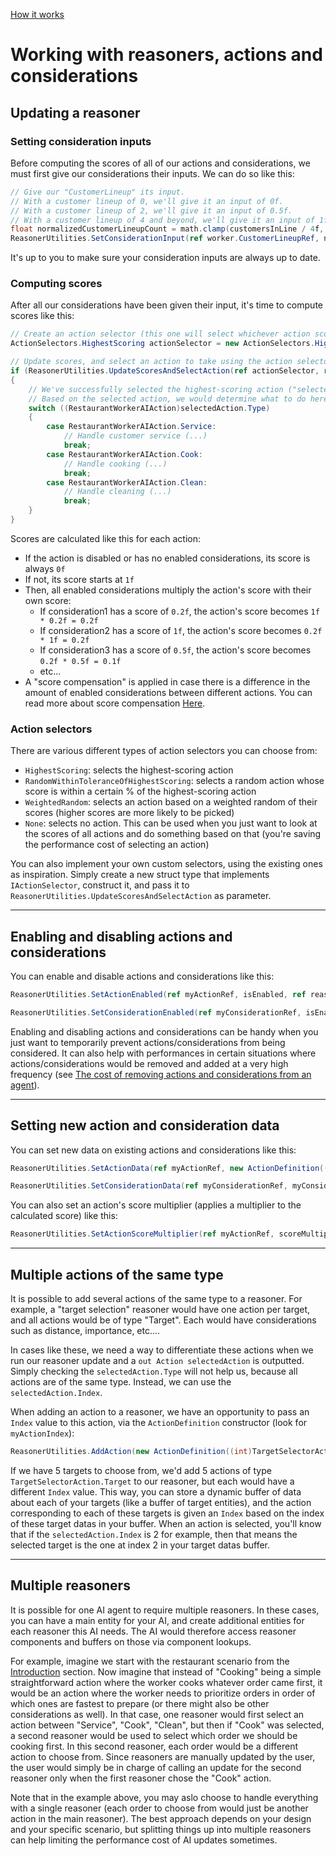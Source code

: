
[How it works](./how-it-works.md)

# Working with reasoners, actions and considerations

## Updating a reasoner

### Setting consideration inputs

Before computing the scores of all of our actions and considerations, we must first give our considerations their inputs. We can do so like this:

```cs
// Give our "CustomerLineup" its input.
// With a customer lineup of 0, we'll give it an input of 0f.
// With a customer lineup of 2, we'll give it an input of 0.5f.
// With a customer lineup of 4 and beyond, we'll give it an input of 1f.
float normalizedCustomerLineupCount = math.clamp(customersInLine / 4f, 0f, 1f);
ReasonerUtilities.SetConsiderationInput(ref worker.CustomerLineupRef, normalizedCustomerLineupCount, in reasoner, considerationsBuffer, considerationInputsBuffer);
```

It's up to you to make sure your consideration inputs are always up to date.

### Computing scores

After all our considerations have been given their input, it's time to compute scores like this:

```cs
// Create an action selector (this one will select whichever action scored highest)
ActionSelectors.HighestScoring actionSelector = new ActionSelectors.HighestScoring();

// Update scores, and select an action to take using the action selector
if (ReasonerUtilities.UpdateScoresAndSelectAction(ref actionSelector, ref reasoner, actionsBuffer, considerationsBuffer, considerationInputsBuffer, out Action selectedAction))
{
    // We've successfully selected the highest-scoring action ("selectedAction")
    // Based on the selected action, we would determine what to do here
    switch ((RestaurantWorkerAIAction)selectedAction.Type)
    {
        case RestaurantWorkerAIAction.Service:
            // Handle customer service (...)
            break;
        case RestaurantWorkerAIAction.Cook:
            // Handle cooking (...)
            break;
        case RestaurantWorkerAIAction.Clean:
            // Handle cleaning (...)
            break;
    }
}
```

Scores are calculated like this for each action:
* If the action is disabled or has no enabled considerations, its score is always `0f`
* If not, its score starts at `1f`
* Then, all enabled considerations multiply the action's score with their own score:
    * If consideration1 has a score of `0.2f`, the action's score becomes `1f * 0.2f = 0.2f`
    * If consideration2 has a score of `1f`, the action's score becomes `0.2f * 1f = 0.2f`
    * If consideration3 has a score of `0.5f`, the action's score becomes `0.2f * 0.5f = 0.1f`
    * etc...
* A "score compensation" is applied in case there is a difference in the amount of enabled considerations between different actions. You can read more about score compensation [Here](./how-it-works-score-compensation.md). 


### Action selectors

There are various different types of action selectors you can choose from:
* `HighestScoring`: selects the highest-scoring action
* `RandomWithinToleranceOfHighestScoring`: selects a random action whose score is within a certain % of the highest-scoring action
* `WeightedRandom`: selects an action based on a weighted random of their scores (higher scores are more likely to be picked)
* `None`: selects no action. This can be used when you just want to look at the scores of all actions and do something based on that (you're saving the performance cost of selecting an action)

You can also implement your own custom selectors, using the existing ones as inspiration. Simply create a new struct type that implements `IActionSelector`, construct it, and pass it to `ReasonerUtilities.UpdateScoresAndSelectAction` as parameter.

-------------------------------------------------

## Enabling and disabling actions and considerations

You can enable and disable actions and considerations like this:
```cs
ReasonerUtilities.SetActionEnabled(ref myActionRef, isEnabled, ref reasoner, actionsBuffer);

ReasonerUtilities.SetConsiderationEnabled(ref myConsiderationRef, isEnabled, ref reasoner, considerationsBuffer);
```

Enabling and disabling actions and considerations can be handy when you just want to temporarily prevent actions/considerations from being considered. It can also help with performances in certain situations where actions/considerations would be removed and added at a very high frequency (see [The cost of removing actions and considerations from an agent](./performance.md#the-cost-of-removing-actions-and-considerations-from-an-agent)).

-------------------------------------------------

## Setting new action and consideration data

You can set new data on existing actions and considerations like this:

```cs
ReasonerUtilities.SetActionData(ref myActionRef, new ActionDefinition((int)RestaurantWorkerAIAction.Cook), isEnabled, ref reasoner, actionsBuffer);

ReasonerUtilities.SetConsiderationData(ref myConsiderationRef, myConsiderationDef, isEnabled, input, ref reasoner, considerationsBuffer);
```

You can also set an action's score multiplier (applies a multiplier to the calculated score) like this:

```cs
ReasonerUtilities.SetActionScoreMultiplier(ref myActionRef, scoreMultiplier, in reasoner, actionsBuffer);
```

-------------------------------------------------

## Multiple actions of the same type

It is possible to add several actions of the same type to a reasoner. For example, a "target selection" reasoner would have one action per target, and all actions would be of type "Target". Each would have considerations such as distance, importance, etc....

In cases like these, we need a way to differentiate these actions when we run our reasoner update and a `out Action selectedAction` is outputted. Simply checking the `selectedAction.Type` will not help us, because all actions are of the same type. Instead, we can use the `selectedAction.Index`.

When adding an action to a reasoner, we have an opportunity to pass an `Index` value to this action, via the `ActionDefinition` constructor (look for `myActionIndex`):
```cs
ReasonerUtilities.AddAction(new ActionDefinition((int)TargetSelectorAction.Target, myActionIndex), true, ref reasoner, actionsBuffer, out restaurantWorker.ServiceRef);
```

If we have 5 targets to choose from, we'd add 5 actions of type `TargetSelectorAction.Target` to our reasoner, but each would have a different `Index` value. This way, you can store a dynamic buffer of data about each of your targets (like a buffer of target entities), and the action corresponding to each of these targets is given an `Index` based on the index of these target datas in your buffer. When an action is selected, you'll know that if the `selectedAction.Index` is 2 for example, then that means the selected target is the one at index 2 in your target datas buffer.

-------------------------------------------------

## Multiple reasoners

It is possible for one AI agent to require multiple reasoners. In these cases, you can have a main entity for your AI, and create additional entities for each reasoner this AI needs. The AI would therefore access reasoner components and buffers on those via component lookups.

For example, imagine we start with the restaurant scenario from the [Introduction](./how-it-works-intro.md) section. Now imagine that instead of "Cooking" being a simple straightforward action where the worker cooks whatever order came first, it would be an action where the worker needs to prioritize orders in order of which ones are fastest to prepare (or there might also be other considerations as well). In that case, one reasoner would first select an action between "Service", "Cook", "Clean", but then if "Cook" was selected, a second reasoner would be used to select which order we should be cooking first. In this second reasoner, each order would be a different action to choose from. Since reasoners are manually updated by the user, the user would simply be in charge of calling an update for the second reasoner only when the first reasoner chose the "Cook" action.

Note that in the example above, you may aslo choose to handle everything with a single reasoner (each order to choose from would just be another action in the main reasoner). The best approach depends on your design and your specific scenario, but splitting things up into multiple reasoners can help limiting the performance cost of AI updates sometimes.
